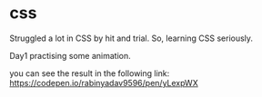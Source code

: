 # css

Struggled a lot in CSS by hit and trial. So, learning CSS seriously.

Day1
practising some animation.

you can see the result in the following link:
https://codepen.io/rabinyadav9596/pen/yLexpWX
